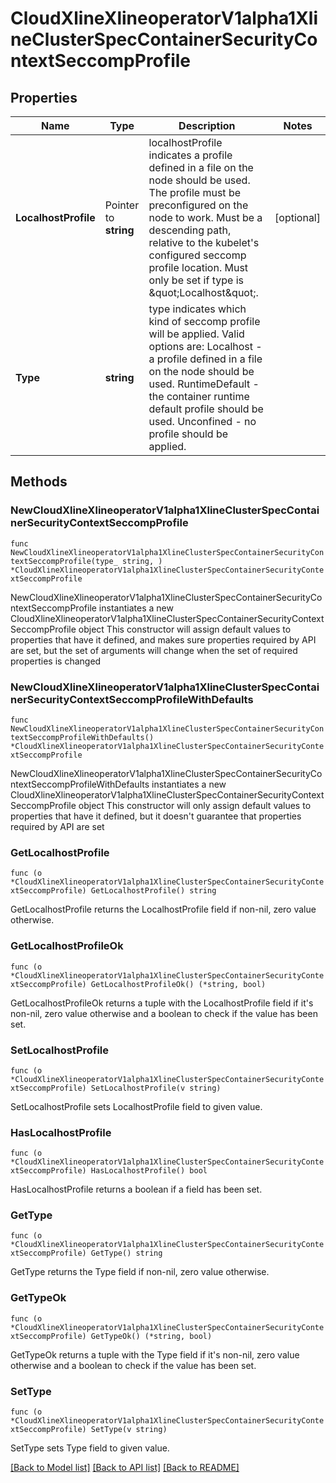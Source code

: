 # CloudXlineXlineoperatorV1alpha1XlineClusterSpecContainerSecurityContextSeccompProfile

## Properties

Name | Type | Description | Notes
------------ | ------------- | ------------- | -------------
**LocalhostProfile** | Pointer to **string** | localhostProfile indicates a profile defined in a file on the node should be used. The profile must be preconfigured on the node to work. Must be a descending path, relative to the kubelet&#39;s configured seccomp profile location. Must only be set if type is \&quot;Localhost\&quot;. | [optional] 
**Type** | **string** | type indicates which kind of seccomp profile will be applied. Valid options are:  Localhost - a profile defined in a file on the node should be used. RuntimeDefault - the container runtime default profile should be used. Unconfined - no profile should be applied.   | 

## Methods

### NewCloudXlineXlineoperatorV1alpha1XlineClusterSpecContainerSecurityContextSeccompProfile

`func NewCloudXlineXlineoperatorV1alpha1XlineClusterSpecContainerSecurityContextSeccompProfile(type_ string, ) *CloudXlineXlineoperatorV1alpha1XlineClusterSpecContainerSecurityContextSeccompProfile`

NewCloudXlineXlineoperatorV1alpha1XlineClusterSpecContainerSecurityContextSeccompProfile instantiates a new CloudXlineXlineoperatorV1alpha1XlineClusterSpecContainerSecurityContextSeccompProfile object
This constructor will assign default values to properties that have it defined,
and makes sure properties required by API are set, but the set of arguments
will change when the set of required properties is changed

### NewCloudXlineXlineoperatorV1alpha1XlineClusterSpecContainerSecurityContextSeccompProfileWithDefaults

`func NewCloudXlineXlineoperatorV1alpha1XlineClusterSpecContainerSecurityContextSeccompProfileWithDefaults() *CloudXlineXlineoperatorV1alpha1XlineClusterSpecContainerSecurityContextSeccompProfile`

NewCloudXlineXlineoperatorV1alpha1XlineClusterSpecContainerSecurityContextSeccompProfileWithDefaults instantiates a new CloudXlineXlineoperatorV1alpha1XlineClusterSpecContainerSecurityContextSeccompProfile object
This constructor will only assign default values to properties that have it defined,
but it doesn't guarantee that properties required by API are set

### GetLocalhostProfile

`func (o *CloudXlineXlineoperatorV1alpha1XlineClusterSpecContainerSecurityContextSeccompProfile) GetLocalhostProfile() string`

GetLocalhostProfile returns the LocalhostProfile field if non-nil, zero value otherwise.

### GetLocalhostProfileOk

`func (o *CloudXlineXlineoperatorV1alpha1XlineClusterSpecContainerSecurityContextSeccompProfile) GetLocalhostProfileOk() (*string, bool)`

GetLocalhostProfileOk returns a tuple with the LocalhostProfile field if it's non-nil, zero value otherwise
and a boolean to check if the value has been set.

### SetLocalhostProfile

`func (o *CloudXlineXlineoperatorV1alpha1XlineClusterSpecContainerSecurityContextSeccompProfile) SetLocalhostProfile(v string)`

SetLocalhostProfile sets LocalhostProfile field to given value.

### HasLocalhostProfile

`func (o *CloudXlineXlineoperatorV1alpha1XlineClusterSpecContainerSecurityContextSeccompProfile) HasLocalhostProfile() bool`

HasLocalhostProfile returns a boolean if a field has been set.

### GetType

`func (o *CloudXlineXlineoperatorV1alpha1XlineClusterSpecContainerSecurityContextSeccompProfile) GetType() string`

GetType returns the Type field if non-nil, zero value otherwise.

### GetTypeOk

`func (o *CloudXlineXlineoperatorV1alpha1XlineClusterSpecContainerSecurityContextSeccompProfile) GetTypeOk() (*string, bool)`

GetTypeOk returns a tuple with the Type field if it's non-nil, zero value otherwise
and a boolean to check if the value has been set.

### SetType

`func (o *CloudXlineXlineoperatorV1alpha1XlineClusterSpecContainerSecurityContextSeccompProfile) SetType(v string)`

SetType sets Type field to given value.



[[Back to Model list]](../README.md#documentation-for-models) [[Back to API list]](../README.md#documentation-for-api-endpoints) [[Back to README]](../README.md)


